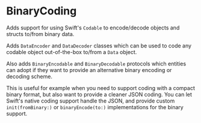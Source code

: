 # BinaryCoding

Adds support for using Swift's `Codable` to encode/decode objects and structs to/from binary data.

Adds `DataEncoder` and `DataDecoder` classes which can be used to code any codable object out-of-the-box to/from a `Data` object.

Also adds `BinaryEncodable` and `BinaryDecodable` protocols which entities can adopt if they want to provide an alternative binary encoding or decoding scheme. 

This is useful for example when you need to support coding with a compact binary format, but also want to provide a cleaner JSON coding. You can let Swift's native coding support handle the JSON, and provide custom `init(fromBinary:)` or `binaryEncode(to:)` implementations for the binary support.

